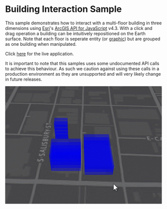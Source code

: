 # Building Interaction Sample

This sample demonstrates how to interact with a multi-floor building in three dimensions using [Esri](https://www.esri.com/)'s [ArcGIS API for JavaScript](https://developers.arcgis.com/javascript/) v4.3. With a click and drag operation a building can be intuitively repositioned on the Earth surface. Note that each floor is seperate entity (or [graphic](https://developers.arcgis.com/javascript/latest/api-reference/esri-Graphic.html)) but are grouped as one building when manipulated.

Click [here](https://richiecarmichael.github.io/buildingdrag/index.html) for the live application.

It is important to note that this samples uses some undocumented API calls to achieve this behaviour. As such we caution against using these calls in a production environment as they are unsupported and will very likely change in future releases.

![](./demo.gif)
